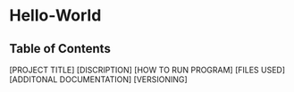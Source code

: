 # Hello-World
## **Table of Contents**
[PROJECT TITLE]
[DISCRIPTION]
[HOW TO RUN PROGRAM]
[FILES USED]
[ADDITONAL DOCUMENTATION]
[VERSIONING]
